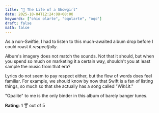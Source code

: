 ```yaml
---
title: "💽 The Life of a Showgirl"
date: 2025-10-04T12:24:08+08:00
keywords: ["ohio olarte", "oqolarte", "oqo"]
draft: false
math: false
---
```


As a non-Swiftie, I had to listen to this much-awaited album drop before
I could roast it *respectfully*.

Album's imagery does not match the sounds. Not that it should, but when
you spend so much on marketing it a certain way, shouldn't you at least
sample the music from that era?

Lyrics do not seem to pay respect either, but the flow of words does
feel familiar. For example, we should know by now that Swift is a fan of
listing things, so much so that she actually has a song called "Wi$h
Li$t."

"Opalite" to me is the only binder in this album of barely banger tunes.

**Rating**: 1 🍸 out of 5
